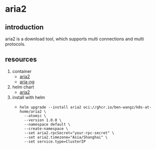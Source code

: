 # aria2

## introduction

aria2 is a download tool, which supports multi connections and multi protocols.

## resources

1. container
    * [aria2](container/aria2/)
    * [aria-ng](container/aria-ng/)
2. helm chart
    * [aria2](chart/)
3. install with helm
    * ```shell
      helm upgrade --install aria2 oci://ghcr.io/ben-wangz/k8s-at-home/aria2 \
        --atomic \
        --version 1.0.0 \
        --namespace default \
        --create-namespace \
        --set aria2.rpcSecret="your-rpc-secret" \
        --set aria2.timezone="Asia/Shanghai" \
        --set service.type=ClusterIP
      ```
